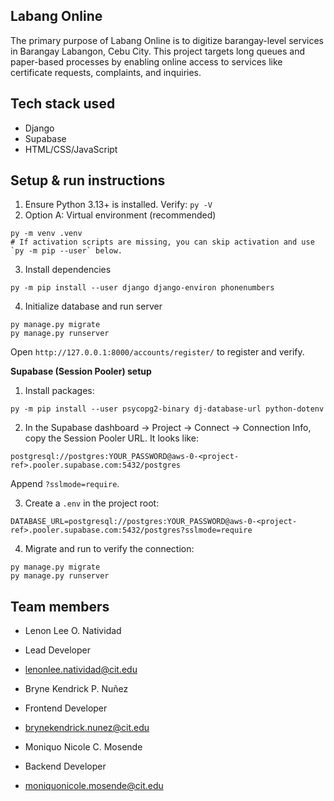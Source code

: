 ## Labang Online

The primary purpose of Labang Online is to digitize barangay-level services in Barangay Labangon, Cebu City. This project targets long queues and paper-based processes by enabling online access to services like certificate requests, complaints, and inquiries.

## Tech stack used

- Django
- Supabase
- HTML/CSS/JavaScript

## Setup & run instructions

1) Ensure Python 3.13+ is installed. Verify: `py -V`
2) Option A: Virtual environment (recommended)

```
py -m venv .venv
# If activation scripts are missing, you can skip activation and use `py -m pip --user` below.
```

3) Install dependencies

```
py -m pip install --user django django-environ phonenumbers
```

4) Initialize database and run server

```
py manage.py migrate
py manage.py runserver
```

Open `http://127.0.0.1:8000/accounts/register/` to register and verify.

**Supabase (Session Pooler) setup**

1) Install packages:
```
py -m pip install --user psycopg2-binary dj-database-url python-dotenv
```

2) In the Supabase dashboard → Project → Connect → Connection Info, copy the Session Pooler URL. It looks like:
```
postgresql://postgres:YOUR_PASSWORD@aws-0-<project-ref>.pooler.supabase.com:5432/postgres
```
Append `?sslmode=require`.

3) Create a `.env` in the project root:
```
DATABASE_URL=postgresql://postgres:YOUR_PASSWORD@aws-0-<project-ref>.pooler.supabase.com:5432/postgres?sslmode=require
```

4) Migrate and run to verify the connection:
```
py manage.py migrate
py manage.py runserver
```

## Team members
- Lenon Lee O. Natividad 
- Lead Developer
- lenonlee.natividad@cit.edu

- Bryne Kendrick P. Nuñez
- Frontend Developer
- brynekendrick.nunez@cit.edu

- Moniquo Nicole C. Mosende
- Backend Developer
- moniquonicole.mosende@cit.edu
